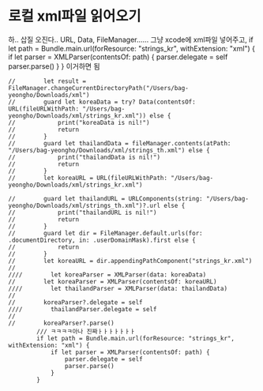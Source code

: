 # 로컬 xml파일 읽어오기
하.. 삽질 오진다..
URL, Data, FileManager......
그냥 xcode에 xml파일 넣어주고,
if let path = Bundle.main.url(forResource: "strings_kr", withExtension: "xml") {
    if let parser = XMLParser(contentsOf: path) {
        parser.delegate = self
        parser.parse()
    }
}
이거하면 됨

~~~
//        let result = FileManager.changeCurrentDirectoryPath("/Users/bag-yeongho/Downloads/xml")
//        guard let koreaData = try? Data(contentsOf: URL(fileURLWithPath: "/Users/bag-yeongho/Downloads/xml/strings_kr.xml")) else {
//            print("koreaData is nil!")
//            return
//        }
//        guard let thailandData = fileManager.contents(atPath: "/Users/bag-yeongho/Downloads/xml/strings_th.xml") else {
//            print("thailandData is nil!")
//            return
//        }
//        let koreaURL = URL(fileURLWithPath: "/Users/bag-yeongho/Downloads/xml/strings_kr.xml")
            
//        guard let thailandURL = URLComponents(string: "/Users/bag-yeongho/Downloads/xml/strings_th.xml")?.url else {
//            print("thailandURL is nil!")
//            return
//        }
//        guard let dir = FileManager.default.urls(for: .documentDirectory, in: .userDomainMask).first else {
//            return
//        }
//        let koreaURL = dir.appendingPathComponent("strings_kr.xml")
//
////        let koreaParser = XMLParser(data: koreaData)
//        let koreaParser = XMLParser(contentsOf: koreaURL)
////        let thailandParser = XMLParser(data: thailandData)
//
//        koreaParser?.delegate = self
////        thailandParser.delegate = self
//
//        koreaParser?.parse()
        /// ㅋㅋㅋㅋ아나 진짜ㅏㅏㅏㅏㅏㅏㅏ
        if let path = Bundle.main.url(forResource: "strings_kr", withExtension: "xml") {
            if let parser = XMLParser(contentsOf: path) {
                parser.delegate = self
                parser.parse()
            }
        }
~~~
